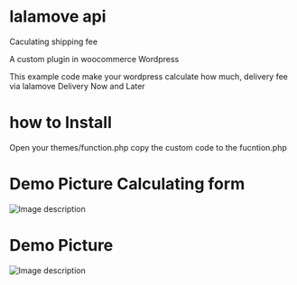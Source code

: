 # lalamove api 

Caculating shipping fee 

A custom plugin in woocommerce Wordpress 


This example code make your wordpress calculate how much, delivery fee via lalamove 
Delivery Now and Later

# how to Install 
Open your themes/function.php 
copy the custom code to the fucntion.php 


# Demo Picture Calculating form 

![Image description](https://pasteimg.com/images/2020/05/20/lalamove.png)


# Demo Picture 

![Image description](https://pasteimg.com/images/2020/05/20/p.png)
